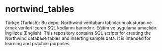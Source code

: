 # nortwind_tables
Türkçe (Turkish): Bu depo, Northwind veritabanı tablolarını oluşturan ve örnek verileri içeren SQL kodlarını barındırır. Eğitim ve uygulama amaçlıdır. 
İngilizce (English): This repository contains SQL scripts for creating the Northwind database tables and inserting sample data. It is intended for learning and practice purposes.
